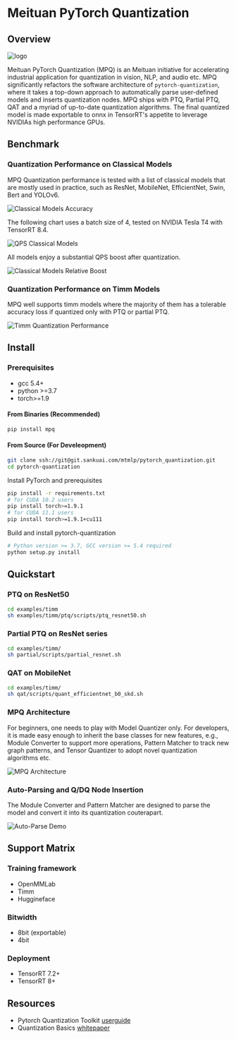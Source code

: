 # Meituan PyTorch Quantization

## Overview

![logo](assets/mpq_logo.png)

Meituan PyTorch Quantization (MPQ) is an Meituan initiative for accelerating industrial application for quantization in vision, NLP, and audio etc. MPQ significantly refactors the software architecture of `pytorch-quantization`, where it takes a top-down approach to automatically parse user-defined models and inserts quantization nodes. MPQ ships with PTQ, Partial PTQ, QAT and a myriad of up-to-date quantization algorithms. The final quantized model is made exportable to onnx in TensorRT's appetite to leverage NVIDIAs high performance GPUs.

## Benchmark

### Quantization Performance on Classical Models 

MPQ Quantization performance is tested with a list of classical models that are mostly used in practice, such as ResNet, MobileNet, EfficientNet, Swin, Bert and YOLOv6. 

![Classical Models Accuracy](assets/sop_acc.png)

The following chart uses a batch size of 4, tested on NVIDIA Tesla T4 with TensorRT 8.4.

![QPS Classical Models](assets/sop_perf.png)

All models enjoy a substantial QPS boost after quantization.

![Classical Models Relative Boost](assets/sop_rel_boost.png)

### Quantization Performance on Timm Models

MPQ well supports timm models where the majority of them has a tolerable accuracy loss if quantized only with PTQ or partial PTQ.

![Timm Quantization Performance](assets/Timm_PTQ_perf.png)

## Install

### Prerequisites

- gcc 5.4+
- python >=3.7
- torch>=1.9

#### From Binaries (Recommended)

```bash
pip install mpq
```

#### From Source (For Develeopment)

```bash
git clone ssh://git@git.sankuai.com/mtmlp/pytorch_quantization.git
cd pytorch-quantization
```

Install PyTorch and prerequisites
```bash
pip install -r requirements.txt
# for CUDA 10.2 users
pip install torch>=1.9.1
# for CUDA 11.1 users
pip install torch>=1.9.1+cu111
```

Build and install pytorch-quantization
```bash
# Python version >= 3.7, GCC version >= 5.4 required
python setup.py install
```

## Quickstart

### PTQ on ResNet50 
```bash
cd examples/timm
sh examples/timm/ptq/scripts/ptq_resnet50.sh
```

### Partial PTQ on ResNet series

```bash
cd examples/timm/
sh partial/scripts/partial_resnet.sh
```
### QAT on MobileNet
```bash
cd examples/timm/
sh qat/scripts/quant_efficientnet_b0_skd.sh
```

### MPQ Architecture

For beginners, one needs to play with Model Quantizer only. For developers, it is made easy enough to inherit the base classes for new features, e.g., Module Converter to support more operations, Pattern Matcher to track new graph patterns, and Tensor Quantizer to adopt novel quantization algorithms etc.

![MPQ Architecture](assets/architecture.png)

### Auto-Parsing and Q/DQ Node Insertion

The Module Converter and Pattern Matcher are designed to parse the model and convert it into its quantization couterapart.

![Auto-Parse Demo](assets/auto_parse_demo.gif)


## Support Matrix

### Training framework
- OpenMMLab
- Timm
- Huggineface

### Bitwidth
- 8bit (exportable)
- 4bit

### Deployment
- TensorRT 7.2+
- TensorRT 8+

## Resources

* Pytorch Quantization Toolkit [userguide](https://docs.nvidia.com/deeplearning/tensorrt/pytorch-quantization-toolkit/docs/userguide.html)
* Quantization Basics [whitepaper](https://arxiv.org/abs/2004.09602)

